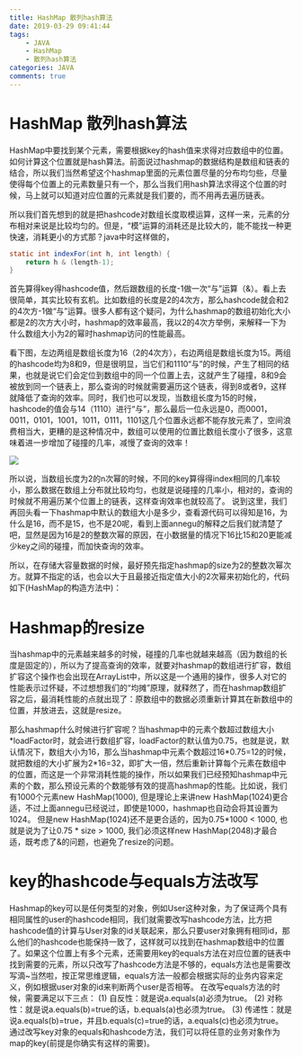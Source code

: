 ```yaml
---
title: HashMap 散列hash算法
date: 2019-03-29 09:41:44
tags:  
    - JAVA
    - HashMap
    - 散列hash算法
categories: JAVA
comments: true
---
```


# HashMap 散列hash算法

HashMap中要找到某个元素，需要根据key的hash值来求得对应数组中的位置。如何计算这个位置就是hash算法。前面说过hashmap的数据结构是数组和链表的结合，所以我们当然希望这个hashmap里面的元素位置尽量的分布均匀些，尽量使得每个位置上的元素数量只有一个，那么当我们用hash算法求得这个位置的时候，马上就可以知道对应位置的元素就是我们要的，而不用再去遍历链表。 

所以我们首先想到的就是把hashcode对数组长度取模运算，这样一来，元素的分布相对来说是比较均匀的。但是，“模”运算的消耗还是比较大的，能不能找一种更快速，消耗更小的方式那？java中时这样做的， 


```java
static int indexFor(int h, int length) {  
    return h & (length-1);  
}  
```

首先算得key得hashcode值，然后跟数组的长度-1做一次“与”运算（&）。看上去很简单，其实比较有玄机。比如数组的长度是2的4次方，那么hashcode就会和2的4次方-1做“与”运算。很多人都有这个疑问，为什么hashmap的数组初始化大小都是2的次方大小时，hashmap的效率最高，我以2的4次方举例，来解释一下为什么数组大小为2的幂时hashmap访问的性能最高。 

看下图，左边两组是数组长度为16（2的4次方），右边两组是数组长度为15。两组的hashcode均为8和9，但是很明显，当它们和1110“与”的时候，产生了相同的结果，也就是说它们会定位到数组中的同一个位置上去，这就产生了碰撞，8和9会被放到同一个链表上，那么查询的时候就需要遍历这个链表，得到8或者9，这样就降低了查询的效率。同时，我们也可以发现，当数组长度为15的时候，hashcode的值会与14（1110）进行“与”，那么最后一位永远是0，而0001，0011，0101，1001，1011，0111，1101这几个位置永远都不能存放元素了，空间浪费相当大，更糟的是这种情况中，数组可以使用的位置比数组长度小了很多，这意味着进一步增加了碰撞的几率，减慢了查询的效率！


![](http://qpr3bk5f0.hn-bkt.clouddn.com/2019-03-29-15538242201095.jpg)

所以说，当数组长度为2的n次幂的时候，不同的key算得得index相同的几率较小，那么数据在数组上分布就比较均匀，也就是说碰撞的几率小，相对的，查询的时候就不用遍历某个位置上的链表，这样查询效率也就较高了。 
          说到这里，我们再回头看一下hashmap中默认的数组大小是多少，查看源代码可以得知是16，为什么是16，而不是15，也不是20呢，看到上面annegu的解释之后我们就清楚了吧，显然是因为16是2的整数次幂的原因，在小数据量的情况下16比15和20更能减少key之间的碰撞，而加快查询的效率。 

所以，在存储大容量数据的时候，最好预先指定hashmap的size为2的整数次幂次方。就算不指定的话，也会以大于且最接近指定值大小的2次幂来初始化的，代码如下(HashMap的构造方法中)：

# Hashmap的resize 

 当hashmap中的元素越来越多的时候，碰撞的几率也就越来越高（因为数组的长度是固定的），所以为了提高查询的效率，就要对hashmap的数组进行扩容，数组扩容这个操作也会出现在ArrayList中，所以这是一个通用的操作，很多人对它的性能表示过怀疑，不过想想我们的“均摊”原理，就释然了，而在hashmap数组扩容之后，最消耗性能的点就出现了：原数组中的数据必须重新计算其在新数组中的位置，并放进去，这就是resize。 

那么hashmap什么时候进行扩容呢？当hashmap中的元素个数超过数组大小\*loadFactor时，就会进行数组扩容，loadFactor的默认值为0.75，也就是说，默认情况下，数组大小为16，那么当hashmap中元素个数超过16\*0.75=12的时候，就把数组的大小扩展为2\*16=32，即扩大一倍，然后重新计算每个元素在数组中的位置，而这是一个非常消耗性能的操作，所以如果我们已经预知hashmap中元素的个数，那么预设元素的个数能够有效的提高hashmap的性能。比如说，我们有1000个元素new HashMap(1000), 但是理论上来讲new HashMap(1024)更合适，不过上面annegu已经说过，即使是1000，hashmap也自动会将其设置为1024。 但是new HashMap(1024)还不是更合适的，因为0.75*1000 < 1000, 也就是说为了让0.75 * size > 1000, 我们必须这样new HashMap(2048)才最合适，既考虑了&的问题，也避免了resize的问题。 


# key的hashcode与equals方法改写

Hashmap的key可以是任何类型的对象，例如User这种对象，为了保证两个具有相同属性的user的hashcode相同，我们就需要改写hashcode方法，比方把hashcode值的计算与User对象的id关联起来，那么只要user对象拥有相同id，那么他们的hashcode也能保持一致了，这样就可以找到在hashmap数组中的位置了。如果这个位置上有多个元素，还需要用key的equals方法在对应位置的链表中找到需要的元素，所以只改写了hashcode方法是不够的，equals方法也是需要改写滴~当然啦，按正常思维逻辑，equals方法一般都会根据实际的业务内容来定义，例如根据user对象的id来判断两个user是否相等。 
在改写equals方法的时候，需要满足以下三点： 
(1)	自反性：就是说a.equals(a)必须为true。 
(2)	对称性：就是说a.equals(b)=true的话，b.equals(a)也必须为true。 
(3)	传递性：就是说a.equals(b)=true，并且b.equals(c)=true的话，a.equals(c)也必须为true。 
通过改写key对象的equals和hashcode方法，我们可以将任意的业务对象作为map的key(前提是你确实有这样的需要)。 

